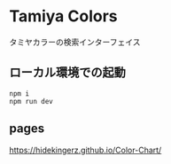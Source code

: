 # Tamiya Colors

タミヤカラーの検索インターフェイス

## ローカル環境での起動
```
npm i
npm run dev
```

## pages

https://hidekingerz.github.io/Color-Chart/

